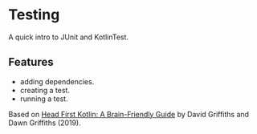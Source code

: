 # Testing

A quick intro to JUnit and KotlinTest.

## Features

- adding dependencies.
- creating a test.
- running a test.

Based on [Head First Kotlin: A Brain-Friendly Guide](https://www.amazon.com/Head-First-Kotlin-Brain-Friendly-Guide/dp/1491996692) by David Griffiths and Dawn Griffiths (2019).
